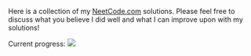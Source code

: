 Here is a collection of my <a href = "https://neetcode.io">NeetCode.com</a> solutions. Please feel free to discuss what you believe I did well and what I can improve upon with my solutions!

Current progress: <img src = "https://progress-bar.dev/4" />
